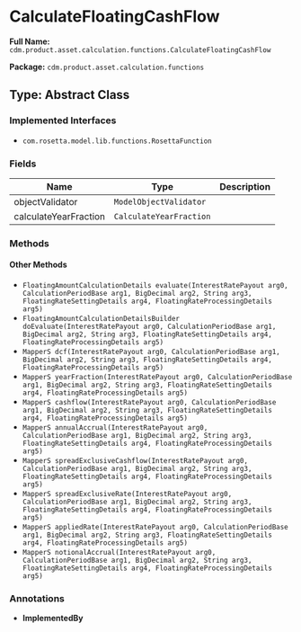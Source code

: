 # CalculateFloatingCashFlow

**Full Name:** `cdm.product.asset.calculation.functions.CalculateFloatingCashFlow`

**Package:** `cdm.product.asset.calculation.functions`

## Type: Abstract Class

### Implemented Interfaces

- `com.rosetta.model.lib.functions.RosettaFunction`

### Fields

| Name | Type | Description |
|------|------|-------------|
| objectValidator | `ModelObjectValidator` |  |
| calculateYearFraction | `CalculateYearFraction` |  |

### Methods

#### Other Methods

- `FloatingAmountCalculationDetails evaluate(InterestRatePayout arg0, CalculationPeriodBase arg1, BigDecimal arg2, String arg3, FloatingRateSettingDetails arg4, FloatingRateProcessingDetails arg5)`
- `FloatingAmountCalculationDetailsBuilder doEvaluate(InterestRatePayout arg0, CalculationPeriodBase arg1, BigDecimal arg2, String arg3, FloatingRateSettingDetails arg4, FloatingRateProcessingDetails arg5)`
- `MapperS dcf(InterestRatePayout arg0, CalculationPeriodBase arg1, BigDecimal arg2, String arg3, FloatingRateSettingDetails arg4, FloatingRateProcessingDetails arg5)`
- `MapperS yearFraction(InterestRatePayout arg0, CalculationPeriodBase arg1, BigDecimal arg2, String arg3, FloatingRateSettingDetails arg4, FloatingRateProcessingDetails arg5)`
- `MapperS cashflow(InterestRatePayout arg0, CalculationPeriodBase arg1, BigDecimal arg2, String arg3, FloatingRateSettingDetails arg4, FloatingRateProcessingDetails arg5)`
- `MapperS annualAccrual(InterestRatePayout arg0, CalculationPeriodBase arg1, BigDecimal arg2, String arg3, FloatingRateSettingDetails arg4, FloatingRateProcessingDetails arg5)`
- `MapperS spreadExclusiveCashflow(InterestRatePayout arg0, CalculationPeriodBase arg1, BigDecimal arg2, String arg3, FloatingRateSettingDetails arg4, FloatingRateProcessingDetails arg5)`
- `MapperS spreadExclusiveRate(InterestRatePayout arg0, CalculationPeriodBase arg1, BigDecimal arg2, String arg3, FloatingRateSettingDetails arg4, FloatingRateProcessingDetails arg5)`
- `MapperS appliedRate(InterestRatePayout arg0, CalculationPeriodBase arg1, BigDecimal arg2, String arg3, FloatingRateSettingDetails arg4, FloatingRateProcessingDetails arg5)`
- `MapperS notionalAccrual(InterestRatePayout arg0, CalculationPeriodBase arg1, BigDecimal arg2, String arg3, FloatingRateSettingDetails arg4, FloatingRateProcessingDetails arg5)`

### Annotations

- **ImplementedBy**

